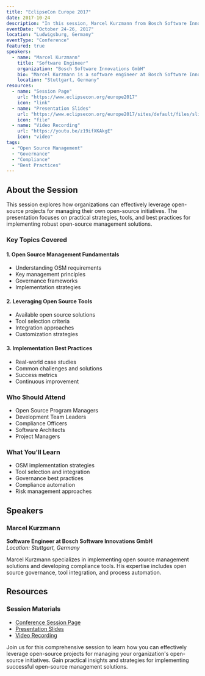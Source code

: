 ```yaml
---
title: "EclipseCon Europe 2017"
date: 2017-10-24
description: "In this session, Marcel Kurzmann from Bosch Software Innovations GmbH discusses how open-source projects can be leveraged for effective open-source management. The talk highlights strategies for managing open-source software in projects and the benefits of using open-source tools for governance, compliance, and collaboration."
eventDate: "October 24-26, 2017"
location: "Ludwigsburg, Germany"
eventType: "Conference"
featured: true
speakers:
  - name: "Marcel Kurzmann"
    title: "Software Engineer"
    organization: "Bosch Software Innovations GmbH"
    bio: "Marcel Kurzmann is a software engineer at Bosch Software Innovations GmbH, specializing in open source management and compliance tools."
    location: "Stuttgart, Germany"
resources:
  - name: "Session Page"
    url: "https://www.eclipsecon.org/europe2017"
    icon: "link"
  - name: "Presentation Slides"
    url: "https://www.eclipsecon.org/europe2017/sites/default/files/slides/Leveraging_Open_Source_Projects_for_OSM_EclipseCon.pdf"
    icon: "file"
  - name: "Video Recording"
    url: "https://youtu.be/z19ifXKAkgE"
    icon: "video"
tags:
  - "Open Source Management"
  - "Governance"
  - "Compliance"
  - "Best Practices"
---
```


## About the Session

This session explores how organizations can effectively leverage open-source projects for managing their own open-source initiatives. The presentation focuses on practical strategies, tools, and best practices for implementing robust open-source management solutions.

### Key Topics Covered

#### 1. Open Source Management Fundamentals
- Understanding OSM requirements
- Key management principles
- Governance frameworks
- Implementation strategies

#### 2. Leveraging Open Source Tools
- Available open source solutions
- Tool selection criteria
- Integration approaches
- Customization strategies

#### 3. Implementation Best Practices
- Real-world case studies
- Common challenges and solutions
- Success metrics
- Continuous improvement

### Who Should Attend
- Open Source Program Managers
- Development Team Leaders
- Compliance Officers
- Software Architects
- Project Managers

### What You'll Learn
- OSM implementation strategies
- Tool selection and integration
- Governance best practices
- Compliance automation
- Risk management approaches

## Speakers

### Marcel Kurzmann
**Software Engineer at Bosch Software Innovations GmbH**  
*Location: Stuttgart, Germany*

Marcel Kurzmann specializes in implementing open source management solutions and developing compliance tools. His expertise includes open source governance, tool integration, and process automation.

## Resources

### Session Materials
- [Conference Session Page](https://www.eclipsecon.org/europe2017)
- [Presentation Slides](https://www.eclipsecon.org/europe2017/sites/default/files/slides/Leveraging_Open_Source_Projects_for_OSM_EclipseCon.pdf)
- [Video Recording](https://youtu.be/z19ifXKAkgE)

Join us for this comprehensive session to learn how you can effectively leverage open-source projects for managing your organization's open-source initiatives. Gain practical insights and strategies for implementing successful open-source management solutions.
